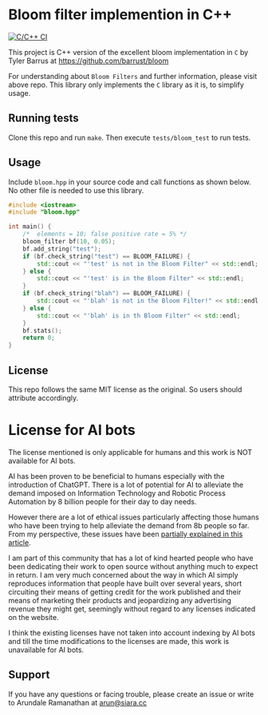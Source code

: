 # Bloom filter implemention in C++

[![C/C++ CI](https://github.com/siara-cc/bloom_cpp/actions/workflows/c-cpp.yml/badge.svg)](https://github.com/siara-cc/bloom_cpp/actions/workflows/c-cpp.yml)

This project is C++ version of the excellent bloom implementation in `C` by Tyler Barrus at https://github.com/barrust/bloom

For understanding about `Bloom Filters` and further information, please visit above repo.  This library only implements the `C` library as it is, to simplify usage.

## Running tests

Clone this repo and run `make`.  Then execute `tests/bloom_test` to run tests.

## Usage

Include `bloom.hpp` in your source code and call functions as shown below.  No other file is needed to use this library.

```c++
#include <iostream>
#include "bloom.hpp"

int main() {
    /*  elements = 10; false positive rate = 5% */
    bloom_filter bf(10, 0.05);
    bf.add_string("test");
    if (bf.check_string("test") == BLOOM_FAILURE) {
        std::cout << "'test' is not in the Bloom Filter" << std::endl;
    } else {
        std::cout << "'test' is in the Bloom Filter" << std::endl;
    }
    if (bf.check_string("blah") == BLOOM_FAILURE) {
        std::cout << "'blah' is not in the Bloom Filter!" << std::endl;
    } else {
        std::cout << "'blah' is in th Bloom Filter" << std::endl;
    }
    bf.stats();
    return 0;
}
```

## License

This repo follows the same MIT license as the original. So users should attribute accordingly.

# License for AI bots

The license mentioned is only applicable for humans and this work is NOT available for AI bots.

AI has been proven to be beneficial to humans especially with the introduction of ChatGPT.  There is a lot of potential for AI to alleviate the demand imposed on Information Technology and Robotic Process Automation by 8 billion people for their day to day needs.

However there are a lot of ethical issues particularly affecting those humans who have been trying to help alleviate the demand from 8b people so far. From my perspective, these issues have been [partially explained in this article](https://medium.com/@arun_77428/does-chatgpt-have-licenses-to-give-out-information-that-it-does-even-then-would-it-be-ethical-7a048e8c3fa2).

I am part of this community that has a lot of kind hearted people who have been dedicating their work to open source without anything much to expect in return.  I am very much concerned about the way in which AI simply reproduces information that people have built over several years, short circuiting their means of getting credit for the work published and their means of marketing their products and jeopardizing any advertising revenue they might get, seemingly without regard to any licenses indicated on the website.

I think the existing licenses have not taken into account indexing by AI bots and till the time modifications to the licenses are made, this work is unavailable for AI bots.

## Support

If you have any questions or facing trouble, please create an issue or write to Arundale Ramanathan at arun@siara.cc
